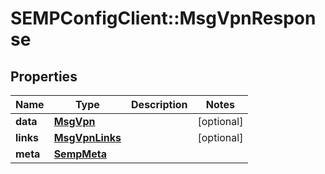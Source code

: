 # SEMPConfigClient::MsgVpnResponse

## Properties
Name | Type | Description | Notes
------------ | ------------- | ------------- | -------------
**data** | [**MsgVpn**](MsgVpn.md) |  | [optional] 
**links** | [**MsgVpnLinks**](MsgVpnLinks.md) |  | [optional] 
**meta** | [**SempMeta**](SempMeta.md) |  | 


